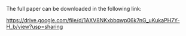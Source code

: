 The full paper can be downloaded in the following link:

https://drive.google.com/file/d/1AXV8NKxbbqwp06k7nG_uKukaPH7Y-H_b/view?usp=sharing